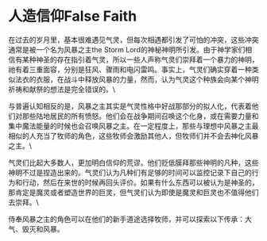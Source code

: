 # 人造信仰False Faith 

在过去的岁月里，基本很难遇见气灵，但每次相遇都引发了可怕的冲突，这些冲突通常是被一个名为风暴之主the
Storm
Lord的神秘神明所引发。由于神学家们相信有某种神圣的存在指引着气灵，所以一些人声称气灵们崇拜着一个暴力的神明，祂有着三重面容，分别是狂风、骤雨和电闪雷鸣。事实上，气灵们确实穿着一种类似法衣的衣服，在战斗中释放风暴的力量，然而，认为气灵这个种族会向某个神明祈祷和献祭的想法是完全错误的。\

与普遍认知相反的是，风暴之主其实是气灵性格中好战那部分的拟人化，代表着他们对那些陆地居民的所有愤怒。他们会在战争期间召唤这个化身，或在需要力量和集中魔法能量的时候也会召唤风暴之主。在一定程度上，那些与理想中风暴之主最相似的人充当了牧师的角色，这些牧师会激励其他人，但牧师们并不会去神化风暴之主。\

气灵们比起大多数人，更加明白信仰的荒谬。他们贬低膜拜那些神明的凡种，这些神明不过是捏造出来的。气灵们认为凡种们有足够的时间可以监控记录下自己的行为和行动，然后在来世的时候再回头评价。如果有什么东西可以被认为是神圣的，那肯定是魔灵或者塑造世界的巨灵，但气灵们认为即使是魔灵和巨灵也不值得他们去崇拜。\

侍奉风暴之主的角色可以在他们的新手道途选择牧师，并可以探索以下传承：大气、毁灭和风暴。
